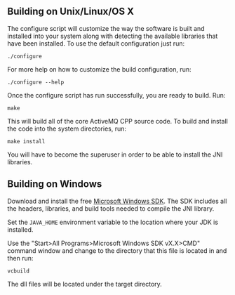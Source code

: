 Building on Unix/Linux/OS X
---------------------------

The configure script will customize the way the software is built and
installed into your system along with detecting the available libraries
that have been installed.  To use the default configuration just run:

    ./configure

For more help on how to customize the build configuration, run:

    ./configure --help

Once the configure script has run successfully, you are ready to build.
Run:

    make

This will build all of the core ActiveMQ CPP source code.  To build and
install the code into the system directories, run:

    make install

You will have to become the superuser in order to be able to install the
JNI libraries.

Building on Windows
-------------------

Download and install the free [Microsoft Windows SDK][1].  The SDK includes
all the headers, libraries, and build tools needed to compile the JNI library.

Set the `JAVA_HOME` environment variable to the location where your JDK is 
installed.  

Use the "Start>All Programs>Microsoft Windows SDK vX.X>CMD" command window 
and change to the directory that this file is located in and then run: 

    vcbuild

The dll files will be located under the target directory.
    
[1]: http://www.microsoft.com/downloads/details.aspx?FamilyID=c17ba869-9671-4330-a63e-1fd44e0e2505